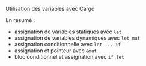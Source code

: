 Utilisation des variables avec Cargo

En résumé :
* assignation de variables statiques avec `let`
* assignation de variables dynamiques avec `let mut`
* assignation conditionnelle avec `let ... if`
* assignation et pointeur avec `&mut`
* bloc conditionnel et assignation avec `if let`